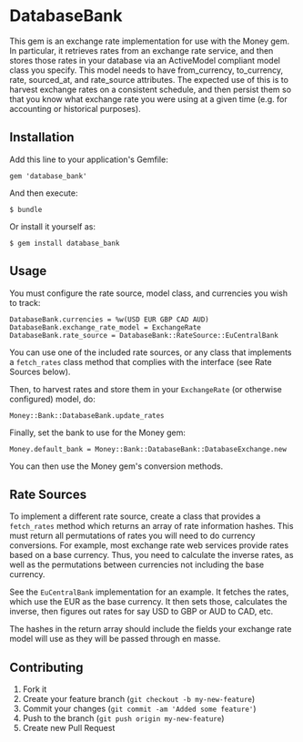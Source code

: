 # DatabaseBank

This gem is an exchange rate implementation for use with the Money gem. In 
particular, it retrieves rates from an exchange rate service, and then stores 
those rates in your database via an ActiveModel compliant model class you 
specify. This model needs to have from_currency, to_currency, rate, sourced_at, 
and rate_source attributes. The expected use of this is to harvest exchange rates on 
a consistent schedule, and then persist them so that you know what exchange 
rate you were using at a given time (e.g. for accounting or historical purposes).

## Installation

Add this line to your application's Gemfile:

    gem 'database_bank'

And then execute:

    $ bundle

Or install it yourself as:

    $ gem install database_bank

## Usage

You must configure the rate source, model class, and currencies you wish to track:

    DatabaseBank.currencies = %w(USD EUR GBP CAD AUD)
    DatabaseBank.exchange_rate_model = ExchangeRate
    DatabaseBank.rate_source = DatabaseBank::RateSource::EuCentralBank

You can use one of the included rate sources, or any class that implements a `fetch_rates`
class method that complies with the interface (see Rate Sources below).

Then, to harvest rates and store them in your `ExchangeRate` (or otherwise configured)
model, do:

    Money::Bank::DatabaseBank.update_rates

Finally, set the bank to use for the Money gem:

    Money.default_bank = Money::Bank::DatabaseBank::DatabaseExchange.new

You can then use the Money gem's conversion methods.

## Rate Sources

To implement a different rate source, create a class that provides a `fetch_rates` method
which returns an array of rate information hashes. This must return all permutations of
rates you will need to do currency conversions. For example, most exchange rate web
services provide rates based on a base currency. Thus, you need to calculate the inverse
rates, as well as the permutations between currencies not including the base currency.

See the `EuCentralBank` implementation for an example. It fetches the rates, which use the
EUR as the base currency. It then sets those, calculates the inverse, then figures out
rates for say USD to GBP or AUD to CAD, etc.

The hashes in the return array should include the fields your exchange rate model will
use as they will be passed through en masse.

## Contributing

1. Fork it
2. Create your feature branch (`git checkout -b my-new-feature`)
3. Commit your changes (`git commit -am 'Added some feature'`)
4. Push to the branch (`git push origin my-new-feature`)
5. Create new Pull Request
